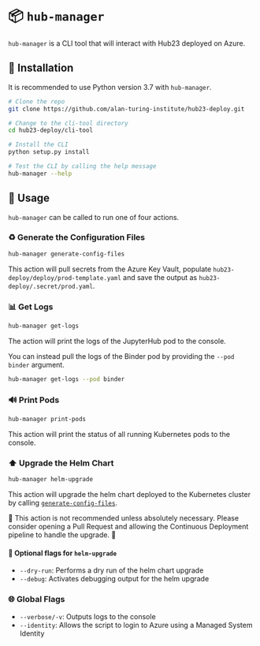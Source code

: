 # :package: `hub-manager`

`hub-manager` is a CLI tool that will interact with Hub23 deployed on Azure.

## :rocket: Installation

It is recommended to use Python version 3.7 with `hub-manager`.

```bash
# Clone the repo
git clone https://github.com/alan-turing-institute/hub23-deploy.git

# Change to the cli-tool directory
cd hub23-deploy/cli-tool

# Install the CLI
python setup.py install

# Test the CLI by calling the help message
hub-manager --help
```

## :children_crossing: Usage

`hub-manager` can be called to run one of four actions.

### :recycle: Generate the Configuration Files

```bash
hub-manager generate-config-files
```

This action will pull secrets from the Azure Key Vault, populate `hub23-deploy/deploy/prod-template.yaml` and save the output as `hub23-deploy/.secret/prod.yaml`.

### :bar_chart: Get Logs

```bash
hub-manager get-logs
```

The action will print the logs of the JupyterHub pod to the console.

You can instead pull the logs of the Binder pod by providing the `--pod binder` argument.

```bash
hub-manager get-logs --pod binder
```

### :loud_sound: Print Pods

```bash
hub-manager print-pods
```

This action will print the status of all running Kubernetes pods to the console.

### :arrow_up: Upgrade the Helm Chart

```bash
hub-manager helm-upgrade
```

This action will upgrade the helm chart deployed to the Kubernetes cluster by calling [`generate-config-files`](#generate-the-configuration-files).

:rotating_light: This action is not recommended unless absolutely necessary.
Please consider opening a Pull Request and allowing the Continuous Deployment pipeline to handle the upgrade. :rotating_light:

#### :speech_balloon: Optional flags for `helm-upgrade`

- `--dry-run`: Performs a dry run of the helm chart upgrade
- `--debug`: Activates debugging output for the helm upgrade

### :globe_with_meridians: Global Flags

- `--verbose/-v`: Outputs logs to the console
- `--identity`: Allows the script to login to Azure using a Managed System Identity
